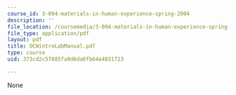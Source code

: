 ```yaml
---
course_id: 3-094-materials-in-human-experience-spring-2004
description: ''
file_location: /coursemedia/3-094-materials-in-human-experience-spring-2004/373cd2c57885fa9d6da0fb64e4031723_OCWintroLabManual.pdf
file_type: application/pdf
layout: pdf
title: OCWintroLabManual.pdf
type: course
uid: 373cd2c57885fa9d6da0fb64e4031723

---
```

None